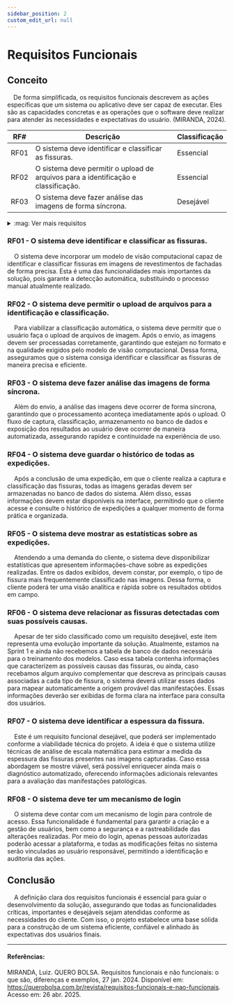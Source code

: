 ```yaml
---
sidebar_position: 2
custom_edit_url: null
---
```


# Requisitos Funcionais

## Conceito

&emsp;De forma simplificada, os requisitos funcionais descrevem as ações específicas que um sistema ou aplicativo deve ser capaz de executar. Eles são as capacidades concretas e as operações que o software deve realizar para atender às necessidades e expectativas do usuário. (MIRANDA, 2024).

| RF#  | Descrição | Classificação | 
|------|-----------|------------------| 
| RF01 | O sistema deve identificar e classificar as fissuras. | Essencial | 
| RF02 | O sistema deve permitir o upload de arquivos para a identificação e classificação. | Essencial | 
| RF03 | O sistema deve fazer análise das imagens de forma síncrona. | Desejável | 
<details class="ver-mais"> 
  <summary>:mag: Ver mais requisitos</summary> 
| RF#  | Descrição | Regra de Negócio | 
|------|-----------|------------------| 
| RF04 | O sistema deve guardar o histórico de todas as expedições. | Essencial | 
| RF05 | O sistema deve mostrar as estatísticas sobre as expedições. | Importante | 
| RF06 | O sistema deve relacionar as fissuras detectadas com suas possíveis causas. | Desejável | 
| RF07 | O sistema deve identificar a espessura da fissura. | Desejável | 
| RF08 | O sistema deve ter um mecanismo de login | Importante | 
</details> 
 
### RF01 - O sistema deve identificar e classificar as fissuras.

&nbsp;&nbsp;&nbsp;&nbsp;O sistema deve incorporar um modelo de visão computacional capaz de identificar e classificar fissuras em imagens de revestimentos de fachadas de forma precisa. Esta é uma das funcionalidades mais importantes da solução, pois garante a detecção automática, substituindo o processo manual atualmente realizado.

### RF02 - O sistema deve permitir o upload de arquivos para a identificação e classificação.

&nbsp;&nbsp;&nbsp;&nbsp;Para viabilizar a classificação automática, o sistema deve permitir que o usuário faça o upload de arquivos de imagem. Após o envio, as imagens devem ser processadas corretamente, garantindo que estejam no formato e na qualidade exigidos pelo modelo de visão computacional. Dessa forma, asseguramos que o sistema consiga identificar e classificar as fissuras de maneira precisa e eficiente.

### RF03 - O sistema deve fazer análise das imagens de forma síncrona.

&nbsp;&nbsp;&nbsp;&nbsp;Além do envio, a análise das imagens deve ocorrer de forma síncrona, garantindo que o processamento aconteça imediatamente após o upload. O fluxo de captura, classificação, armazenamento no banco de dados e exposição dos resultados ao usuário deve ocorrer de maneira automatizada, assegurando rapidez e continuidade na experiência de uso.

### RF04 - O sistema deve guardar o histórico de todas as expedições.

&nbsp;&nbsp;&nbsp;&nbsp;Após a conclusão de uma expedição, em que o cliente realiza a captura e classificação das fissuras, todas as imagens geradas devem ser armazenadas no banco de dados do sistema. Além disso, essas informações devem estar disponíveis na interface, permitindo que o cliente acesse e consulte o histórico de expedições a qualquer momento de forma prática e organizada.

### RF05 - O sistema deve mostrar as estatísticas sobre as expedições.

&nbsp;&nbsp;&nbsp;&nbsp;Atendendo a uma demanda do cliente, o sistema deve disponibilizar estatísticas que apresentem informações-chave sobre as expedições realizadas. Entre os dados exibidos, devem constar, por exemplo, o tipo de fissura mais frequentemente classificado nas imagens. Dessa forma, o cliente poderá ter uma visão analítica e rápida sobre os resultados obtidos em campo.

### RF06 - O sistema deve relacionar as fissuras detectadas com suas possíveis causas.

&nbsp;&nbsp;&nbsp;&nbsp;Apesar de ter sido classificado como um requisito desejável, este item representa uma evolução importante da solução. Atualmente, estamos na Sprint 1 e ainda não recebemos a tabela de banco de dados necessária para o treinamento dos modelos. Caso essa tabela contenha informações que caracterizem as possíveis causas das fissuras, ou ainda, caso recebamos algum arquivo complementar que descreva as principais causas associadas a cada tipo de fissura, o sistema deverá utilizar esses dados para mapear automaticamente a origem provável das manifestações. Essas informações deverão ser exibidas de forma clara na interface para consulta dos usuários.

### RF07 - O sistema deve identificar a espessura da fissura.

&nbsp;&nbsp;&nbsp;&nbsp;Este é um requisito funcional desejável, que poderá ser implementado conforme a viabilidade técnica do projeto. A ideia é que o sistema utilize técnicas de análise de escala matemática para estimar a medida da espessura das fissuras presentes nas imagens capturadas. Caso essa abordagem se mostre viável, será possível enriquecer ainda mais o diagnóstico automatizado, oferecendo informações adicionais relevantes para a avaliação das manifestações patológicas.

### RF08 - O sistema deve ter um mecanismo de login

&nbsp;&nbsp;&nbsp;&nbsp;O sistema deve contar com um mecanismo de login para controle de acesso. Essa funcionalidade é fundamental para garantir a criação e a gestão de usuários, bem como a segurança e a rastreabilidade das alterações realizadas. Por meio do login, apenas pessoas autorizadas poderão acessar a plataforma, e todas as modificações feitas no sistema serão vinculadas ao usuário responsável, permitindo a identificação e auditoria das ações.

## Conclusão
&nbsp;&nbsp;&nbsp;&nbsp;A definição clara dos requisitos funcionais é essencial para guiar o desenvolvimento da solução, assegurando que todas as funcionalidades críticas, importantes e desejáveis sejam atendidas conforme as necessidades do cliente. Com isso, o projeto estabelece uma base sólida para a construção de um sistema eficiente, confiável e alinhado às expectativas dos usuários finais.

---

#### Referências:

MIRANDA, Luiz. QUERO BOLSA. Requisitos funcionais e não funcionais: o que são, diferenças e exemplos, 27 jan. 2024. Disponível em: https://querobolsa.com.br/revista/requisitos-funcionais-e-nao-funcionais. Acesso em: 26 abr. 2025.

